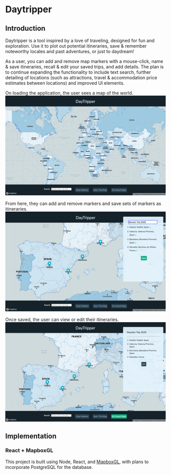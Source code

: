 # Daytripper

## Introduction

Daytripper is a tool inspired by a love of traveling, designed for fun and exploration. Use it to plot out potential itineraries, save & remember noteworthy locales and past adventures, or just to daydream!

As a user, you can add and remove map markers with a mouse-click, name & save itineraries, recall & edit your saved trips, and add details. The plan is to continue expanding the functionality to include text search, further detailing of locations (such as attractions, travel & accommodation price estimates between locations) and improved UI elements.

On loading the application, the user sees a map of the world.
![alt text](./public/images/DT_OnPageLoad.png "Blue map showing the whole world")

From here, they can add and remove markers and save sets of markers as itineraries.
![alt text](./public/images/DT_CreateItinerary.png "Blue map zoomed in on Spain with 4 markers, and a sidebar showing an editable list of the markers with corresponding place names")

Once saved, the user can view or edit their itineraries.
![alt text](./public/images/DT_SavedItinerary.png "Blue map zoomed in on Spain and France with 4 markers, and a read-only sidebar showing a list of the markers with corresponding place names")

## Implementation

### React + MapboxGL

This project is built using Node, React, and [MapboxGL](https://docs.mapbox.com/mapbox-gl-js/api/), with plans to incorporate PostgreSQL for the database.
